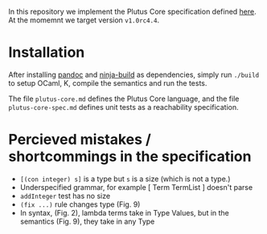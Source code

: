 In this repository we implement the Plutus Core specification defined [here][spec].
At the momemnt we target version `v1.0rc4.4`.

# Installation

After installing [pandoc] and [ninja-build] as dependencies, simply run `./build`
to setup OCaml, K, compile the semantics and run the tests. 

The file `plutus-core.md` defines the Plutus Core language, and the file
`plutus-core-spec.md` defines unit tests as a reachability specification.

[spec]:        https://github.com/psygnisfive/Plutus-Core-Spec
[pandoc]:      https://pandoc.org
[ninja-build]: https://ninja-build.org

# Percieved mistakes / shortcommings in the specification

- `[(con integer) s]` is a type but `s` is a size (which is not a type.)
- Underspecified grammar, for example [ Term TermList ] doesn't parse
- `addInteger` test has no size
- `(fix ...)` rule changes type (Fig. 9)
- In syntax, (Fig. 2), lambda terms take in Type Values, but in the semantics (Fig. 9), they take in any Type
